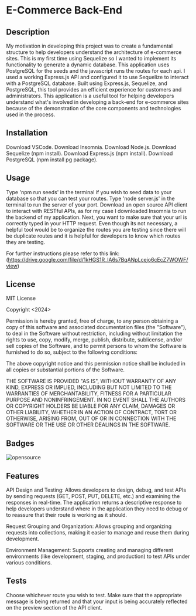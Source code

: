 # E-Commerce Back-End

## Description

My motivation in developing this project was to create a fundamental structure to help developers understand the architecture of e-commerce sites. This is my first time using Sequelize so I wanted to implement its functionality to generate a dynamic database. This application uses PostgreSQL for the seeds and the javascript runs the routes for each api. I used a working Express.js API and configured it to use Sequelize to interact with a PostgreSQL database. Built using Express.js, Sequelize, and PostgreSQL, this tool provides an efficient experience for customers and administrators. This application is a useful tool for helping developers understand what's involved in developing a back-end for e-commerce sites because of 
the demonstration of the core components and technologies used in the process.

## Installation

Download VSCode.
Download Insomnia.
Download Node.js.
Download Sequelize (npm install).
Download Express.js (npm install).
Download PostgreSQL (npm install pg package).

## Usage

Type 'npm run seeds' in the terminal if you wish to seed data to your database so that you can test your routes. Type 'node server.js' in the terminal to run the server of your port. Download an open source API client to interact with RESTful APIs, as for my case I downloaded Insomnia to run the backend of my application. Next, you want to make sure that your url is correctly typed in your HTTP request. Even though its not necessary, a helpful tool would be to organize the routes you are testing since there will be duplicate routes and it is helpful for developers to know which routes they are testing. 

For further instructions please refer to this link: (https://drive.google.com/file/d/1kHGS1R_lA6s7BqANpLcejo6cEcZ7WOWF/view)


## License

MIT License

Copyright <2024> <Christopher Chhim>

Permission is hereby granted, free of charge, to any person obtaining a copy
of this software and associated documentation files (the "Software"), to deal
in the Software without restriction, including without limitation the rights
to use, copy, modify, merge, publish, distribute, sublicense, and/or sell
copies of the Software, and to permit persons to whom the Software is
furnished to do so, subject to the following conditions:

The above copyright notice and this permission notice shall be included in all
copies or substantial portions of the Software.

THE SOFTWARE IS PROVIDED "AS IS", WITHOUT WARRANTY OF ANY KIND, EXPRESS OR
IMPLIED, INCLUDING BUT NOT LIMITED TO THE WARRANTIES OF MERCHANTABILITY,
FITNESS FOR A PARTICULAR PURPOSE AND NONINFRINGEMENT. IN NO EVENT SHALL THE
AUTHORS OR COPYRIGHT HOLDERS BE LIABLE FOR ANY CLAIM, DAMAGES OR OTHER
LIABILITY, WHETHER IN AN ACTION OF CONTRACT, TORT OR OTHERWISE, ARISING FROM,
OUT OF OR IN CONNECTION WITH THE SOFTWARE OR THE USE OR OTHER DEALINGS IN THE
SOFTWARE.

## Badges

![opensource](https://img.shields.io/badge/generator-open_source-blue)

## Features

API Design and Testing: Allows developers to design, debug, and test APIs by sending requests (GET, POST, PUT, DELETE, etc.) and examining the responses in real-time. The application returns a descriptive response to help developers understand where in the application they need to debug or to reassure that their route is working as it should.

Request Grouping and Organization: Allows grouping and organizing requests into collections, making it easier to manage and reuse them during development.

Environment Management: Supports creating and managing different environments (like development, staging, and production) to test APIs under various conditions.

## Tests

Choose whichever route you wish to test. Make sure that the appropriate message is being returned and that your input is being accurately reflected on the preview section of the API client. 